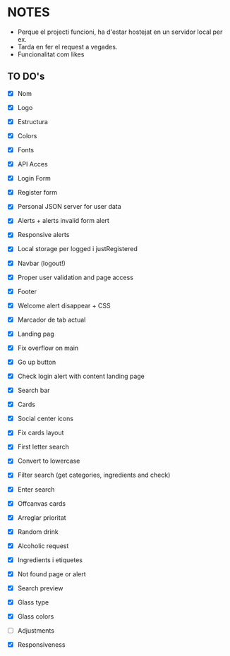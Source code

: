 # NOTES
* Perque el projecti funcioni, ha d'estar hostejat en un servidor local per ex.
* Tarda en fer el request a vegades.
* Funcionalitat com likes

## TO DO's
- [X] Nom
- [X] Logo
- [X] Estructura
- [X] Colors
- [X] Fonts
- [X] API Acces
- [X] Login Form
- [X] Register form
- [X] Personal JSON server for user data
- [X] Alerts + alerts invalid form alert
- [X] Responsive alerts
- [X] Local storage per logged i justRegistered


- [X] Navbar (logout!)
- [X] Proper user validation and page access
- [X] Footer
- [X] Welcome alert disappear + CSS
- [X] Marcador de tab actual

- [X] Landing pag
- [X] Fix overflow on main
- [X] Go up button
- [X] Check login alert with content landing page

- [X] Search bar
- [X] Cards
- [X] Social center icons
- [X] Fix cards layout
- [X] First letter search
- [X] Convert to lowercase
- [X] Filter search (get categories, ingredients and check)

- [X] Enter search
- [X] Offcanvas cards
- [X] Arreglar prioritat
- [X] Random drink
- [X] Alcoholic request
- [X] Ingredients i etiquetes
- [X] Not found page or alert
- [X] Search preview
- [X] Glass type
- [X] Glass colors

- [ ] Adjustments
- [X] Responsiveness
